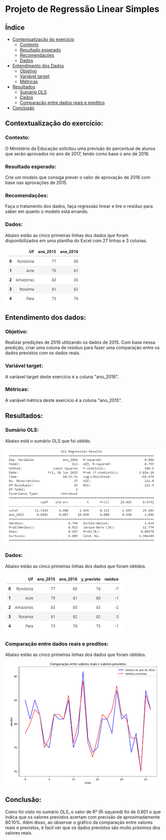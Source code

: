 # Projeto de Regressão Linear Simples

## Índice
- [Contextualização do exercício](#contextualização-do-exercício)
    - [Contexto](#contexto)
    - [Resultado esperado](#resultado-esperado)
    - [Recomendações](#recomendações)
    - [Dados](#dados)
- [Entendimento dos Dados](#entendimento-dos-dados)
    - [Objetivo](#objetivo)
    - [Variável target](#variável-target)
    - [Métricas](#métricas)
- [Resultados](#resultados)
    - [Sumário OLS](#sumário-ols)
    - [Dados](#dados)
    - [Comparação entre dados reais e preditos](#comparação-entre-dados-reais-e-preditos)
- [Conclusão](#conclusão)

## Contextualização do exercício:
### Contexto:
O Ministério da Educação solicitou uma previsão do percentual de alunos que serão aprovados no ano de 2017, tendo como base o ano de 2016.
### Resultado esperado:
Crie um modelo que consiga prever o valor de aprovação de 2016 com base nas aprovações de 2015.
### Recomendações:
Faça o tratamento dos dados, faça regressão linear e tire o resíduo para saber em quanto o modelo está errando.  
### Dados:
Abaixo estão as cinco primeiras linhas dos dados que foram disponibilizados em uma planilha do Excel com 27 linhas e 3 colunas.

![5 primeiras linhas ds dados](./images/Dados_iniciais.png)


## Entendimento dos dados:
### Objetivo:
Realizar predições de 2016 utilizando os dados de 2015. Com base nessa predição, criar uma coluna de resíduo para fazer uma comparação entre os dados previstos com os dados reais.
### Variável target:
A variável target deste exercício é a coluna "ano_2016".
### Métricas:
A variável métrica deste exercício é a coluna "ano_2015".

## Resultados:
### Sumário OLS:
Abaixo está o sumário OLS que foi obtido.

![5 primeiras linhas ds dados](./images/Sumario_ols.png)


### Dados:
Abaixo estão as cinco primeiras linhas dos dados que foram obtidos.

![5 primeiras linhas ds dados](./images/Dados_finais.png)

### Comparação entre dados reais e preditos:
Abaixo estão as cinco primeiras linhas dos dados que foram obtidos.

![5 primeiras linhas ds dados](./images/Comparacao.png)


## Conclusão:

Como foi visto no sumário OLS, o valor de R² (R-squared) foi de 0.801 o que indica que os valores previstos acertam com precisão de aproximadamente 80.10%. Além disso, ao observar o gráfico da comparação entre valores reais e previstos, é facil ver que os dados previstos são muito próximos dos valores reais.